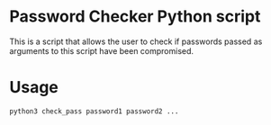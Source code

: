 # Password Checker Python script
This is a script that allows the user to check if passwords passed as arguments
to this script have been compromised.

# Usage
`python3 check_pass password1 password2 ...`